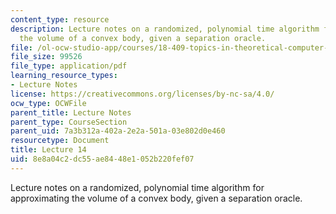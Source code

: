 ```yaml
---
content_type: resource
description: Lecture notes on a randomized, polynomial time algorithm for approximating
  the volume of a convex body, given a separation oracle.
file: /ol-ocw-studio-app/courses/18-409-topics-in-theoretical-computer-science-an-algorithmists-toolkit-fall-2009/8e8a04c2dc55ae8448e1052b220fef07_MIT18_409F09_scribe14.pdf
file_size: 99526
file_type: application/pdf
learning_resource_types:
- Lecture Notes
license: https://creativecommons.org/licenses/by-nc-sa/4.0/
ocw_type: OCWFile
parent_title: Lecture Notes
parent_type: CourseSection
parent_uid: 7a3b312a-402a-2e2a-501a-03e802d0e460
resourcetype: Document
title: Lecture 14
uid: 8e8a04c2-dc55-ae84-48e1-052b220fef07
---
```

Lecture notes on a randomized, polynomial time algorithm for approximating the volume of a convex body, given a separation oracle.
